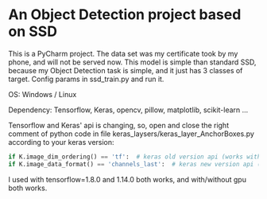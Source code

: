 An Object Detection project based on SSD
=

This is a PyCharm project.
The data set was my certificate took by my phone, and will not be served now.
This model is simple than standard SSD, because my Object Detection task is simple, and it just has 3 classes of target.
Config params in ssd_train.py and run it.

OS: Windows / Linux

Dependency: Tensorflow, Keras, opencv, pillow, matplotlib, scikit-learn ...

Tensorflow and Keras' api is changing, so, open and close the right comment of python code in file keras_laysers/keras_layer_AnchorBoxes.py according to your keras version:
```python
if K.image_dim_ordering() == 'tf':  # keras old version api (works with keras=2.1.5)
if K.image_data_format() == 'channels_last':  # keras new version api (works with keras=2.2.5)
```

I used with tensorflow=1.8.0 and 1.14.0 both works, and with/without gpu both works.
